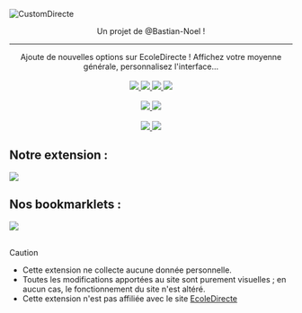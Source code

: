 ![CustomDirecte](https://capsule-render.vercel.app/api?type=waving&height=170&text=CustomDirecte&animation=fadeIn&fontSize=80&fontColor=0000&fontAlignY=34&stroke=fff&strokeWidth=2.2&color=0:7f0f2f,45:c8194a)

<p align="center">
  Un projet de @Bastian-Noel !
</p>

---

<p align='center'>
  Ajoute de nouvelles options sur EcoleDirecte ! Affichez votre moyenne générale, personnalisez l'interface...
  <br><br>
  <a href="https://customdirecte.github.io/">
    <img src="https://img.shields.io/badge/Website%20%26%20Doc-Open?style=for-the-badge&color=purple" />
  </a>
  <a href="https://discord.gg/vQYhP3q8eR">
    <img src="https://img.shields.io/badge/Suggestions,%20Aide%20&%20Bugs-Open?style=for-the-badge&color=darkblue&logo=discord&logoColor=fff" />
  </a>
  <a href="#">
    <img src="https://img.shields.io/github/license/customdirecte/customdirecte?style=for-the-badge&labelColor=blue&color=skyblue" />
  </a>
  <a href="#">
    <img src="https://img.shields.io/github/stars/CustomDirecte/CustomDirecte?style=for-the-badge&labelColor=FFD700&color=F0E68C" />
  </a>
  <br><br>
  <a href="https://bit.ly/CustomDirecteChrome">
    <img src="https://img.shields.io/github/manifest-json/v/CustomDirecte/CustomDirecte/main?filename=chrome%2Fmanifest.json&style=for-the-badge&logo=googlechrome&logoColor=fff&label=Chrome%20Web%20Store&labelColor=7f0f2f&color=c8194a" />
    <img src="https://img.shields.io/chrome-web-store/users/ngibpoegkheookihjcnjihkfhfnglfei?style=for-the-badge&logo=googlechrome&logoColor=fff&label=DOWNLOADS&labelColor=darkgreen&color=limegreen" />
  </a>
  <br><br>
  <a href="https://bit.ly/CustomDirecteFirefox">
    <img src="https://img.shields.io/github/manifest-json/v/CustomDirecte/CustomDirecte/main?filename=firefox%2Fmanifest.json&style=for-the-badge&logo=firefoxbrowser&logoColor=fff&label=Firefox%20ADD-ONS&labelColor=7f0f2f&color=c8194a" />
    <img src="https://img.shields.io/amo/users/customdirecte?style=for-the-badge&logo=firefoxbrowser&logoColor=fff&label=DOWNLOADS&labelColor=darkgreen&color=limegreen" />
  </a>
</p>


## Notre extension :

<a href="https://github.com/CustomDirecte/CustomDirecte">
    <img src="https://img.shields.io/badge/Page%20Extension-Open?style=for-the-badge&color=red" />
</a>

## Nos bookmarklets :

<a href="https://customdirecte.github.io/#bookmarklets">
    <img src="https://img.shields.io/badge/Page%20bookmarklets-Open?style=for-the-badge&color=red" />
</a><br><br>

> [!CAUTION]
> + Cette extension ne collecte aucune donnée personnelle.
> + Toutes les modifications apportées au site sont purement visuelles ; en aucun cas, le fonctionnement du site n'est altéré.
> + Cette extension n'est pas affiliée avec le site [EcoleDirecte](https://www.ecoledirecte.com)
